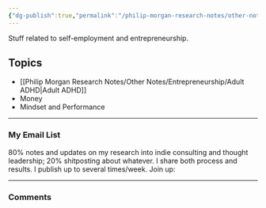 ```yaml
---
{"dg-publish":true,"permalink":"/philip-morgan-research-notes/other-notes/entrepreneurship/entrepreneurship-topic-index/"}
---
```


Stuff related to self-employment and entrepreneurship.

## Topics

- [[Philip Morgan Research Notes/Other Notes/Entrepreneurship/Adult ADHD|Adult ADHD]]
- Money
- Mindset and Performance


<div class="transclusion internal-embed is-loaded">

---

### My Email List

80% notes and updates on my research into indie consulting and thought leadership; 20% shitposting about whatever. I share both process and results. I publish up to several times/week. Join up:

<script async data-uid="7f3b9aa331" src="https://philip-morgan-consulting.ck.page/7f3b9aa331/index.js"></script>
</div>



<div class="transclusion internal-embed is-loaded">

---

### Comments

&nbsp;

<script src="https://utteranc.es/client.js"
        repo="philipmorg/philip-morgan-research-notes"
        issue-term="pathname"
        label="comment"
        theme="github-light"
        crossorigin="anonymous"
        async>
</script>

&nbsp;
</div>
